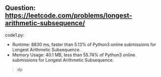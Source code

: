 ## Question: https://leetcode.com/problems/longest-arithmetic-subsequence/

code1.py:
* Runtime: 8830 ms, faster than 5.13% of Python3 online submissions for Longest Arithmetic Subsequence.
* Memory Usage: 40.1 MB, less than 55.74% of Python3 online submissions for Longest Arithmetic Subsequence.
> dp